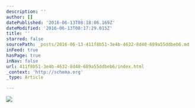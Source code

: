 ```yaml
---
description: ''
author: []
datePublished: '2016-06-13T08:18:06.169Z'
dateModified: '2016-06-13T08:17:29.015Z'
title: ''
starred: false
sourcePath: _posts/2016-06-13-411f8b51-3e4b-4632-8d40-689a55ddbeb6.md
inFeed: true
hasPage: true
inNav: false
url: 411f8b51-3e4b-4632-8d40-689a55ddbeb6/index.html
_context: 'http://schema.org'
_type: Article

---
```

![](https://the-grid-user-content.s3-us-west-2.amazonaws.com/97a69864-bcd1-4882-bca5-3815583c369c.jpg)